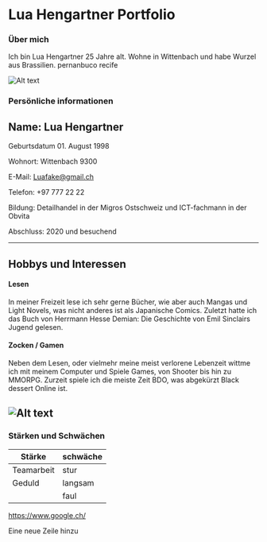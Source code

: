 # Lua Hengartner Portfolio

### Über mich 
Ich bin Lua Hengartner 25 Jahre alt. Wohne in Wittenbach und habe Wurzel aus Brassilien.
pernanbuco recife

![Alt text](image-3.png)

### Persönliche informationen

Name: Lua Hengartner
-----
Geburtsdatum 01. August 1998

Wohnort:    Wittenbach 9300

E-Mail:     Luafake@gmail.ch

Telefon:    +97 777 22 22

Bildung:    Detailhandel in der Migros Ostschweiz und ICT-fachmann in der Obvita

Abschluss:  2020 und besuchend 

------

## Hobbys und Interessen

#### Lesen 

In meiner Freizeit lese ich sehr gerne Bücher, wie aber auch Mangas und Light Novels, was nicht anderes ist als Japanische Comics. 
Zuletzt hatte ich das Buch von Herrmann Hesse Demian: Die Geschichte von Emil Sinclairs Jugend gelesen. 

#### Zocken / Gamen

Neben dem Lesen, oder vielmehr meine meist verlorene Lebenzeit wittme ich mit meinem Computer und Spiele Games, von Shooter bis hin zu MMORPG. 
Zurzeit spiele ich die meiste Zeit BDO, was abgekürzt Black dessert Online ist. 

![Alt text](image-2.png)
------

### Stärken und Schwächen


|Stärke|schwäche|
|---|---|
|Teamarbeit|stur|
|Geduld|langsam|
||faul|


https://www.google.ch/


Eine neue Zeile hinzu 